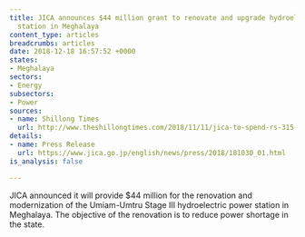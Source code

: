 ```yaml
---
title: JICA announces $44 million grant to renovate and upgrade hydroelectric power
  station in Meghalaya
content_type: articles
breadcrumbs: articles
date: 2018-12-18 16:57:52 +0000
states:
- Meghalaya
sectors:
- Energy
subsectors:
- Power
sources:
- name: Shillong Times
  url: http://www.theshillongtimes.com/2018/11/11/jica-to-spend-rs-315-cr-on-power-project/
details:
- name: Press Release
  url: https://www.jica.go.jp/english/news/press/2018/181030_01.html
is_analysis: false

---
```

JICA announced it will provide $44 million for the renovation and modernization of the Umiam-Umtru Stage III hydroelectric power station in Meghalaya. The objective of the renovation is to reduce power shortage in the state.   
